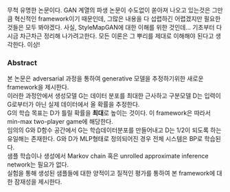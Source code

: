 
 무척 유명한 논문이다. GAN 계열의 파생 논문이 수도없이 쏟아져 나오고 있는것은 그만큼 혁신적인 framework이기 때문인데, 그많은 내용을 다 섭렵하긴 어렵겠지만 필요한것들은 모두 봐야겠다.
사실, StyleMapGAN에 대한 이해를 위한 것인데... 기초부터 다시금 차근차근 정리해 나가려고한다. 모든 이론은 그 뿌리를 제대로 이해해야 된다고 생각한다.
이상!

### Abstract
본 논문은 adversarial 과정을 통하여 generative 모델을 추정하기위한 새로운 framework을 제시한다.  
이러한 과정안에서 생성모델 G는 데이터 분포를 최대한 근사하고 구분모델 D는 입력이 G로부터가 아닌 실제 데이터에서 올 확률을 추정한다.  
G의 학습 목표는 D가 틀릴 확률을 **최대**로 높이는 것이다. 이 framework은 따라서 min-max two-player game에 해당한다.  
임의의 G와 D함수 공간에서  G는 학습데이터분포를 만들어내고 D는 1/2이 되도록 하는 유일해는 존재한다.
G와 D가 MLP형태로 정의되어진 경우 전체 시스템은 BP로 학습된다.  
샘플 학습이나 생성에서 Markov chain 혹은 unrolled approximate inference network는 필요가 없다.  
실험을 통해 생성된 샘플들에 대한 양적이고 질적인 평가를 통하여 본 framework에 대한 잠재성을 제시한다.  
